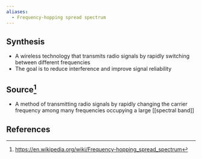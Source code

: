 ```yaml
---
aliases:
  - Frequency-hopping spread spectrum
---
```

## Synthesis
- A wireless technology that transmits radio signals by rapidly switching between different frequencies
- The goal is to reduce interference and improve signal reliability
## Source[^1]
- A method of transmitting radio signals by rapidly changing the carrier frequency among many frequencies occupying a large [[spectral band]]
## References

[^1]: https://en.wikipedia.org/wiki/Frequency-hopping_spread_spectrum
